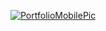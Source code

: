 [![PortfolioMobilePic](https://github.com/Dhicci/Dhicci/assets/29203508/8270767e-6267-442a-9784-cec4ab7af425)](https://dhicci.github.io/)
